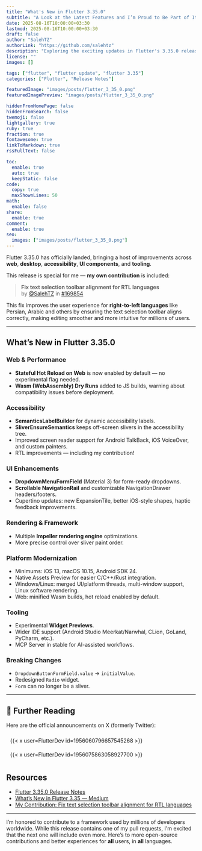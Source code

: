 ```yaml
---
title: "What's New in Flutter 3.35.0"
subtitle: "A Look at the Latest Features and I’m Proud to Be Part of It"
date: 2025-08-16T10:00:00+03:30
lastmod: 2025-08-16T10:00:00+03:30
draft: false
author: "SalehTZ"
authorLink: "https://github.com/salehtz"
description: "Exploring the exciting updates in Flutter's 3.35.0 release, from web improvements to a personal contribution."
license: ""
images: []

tags: ["flutter", "flutter update", "flutter 3.35"]
categories: ["Flutter", "Release Notes"]

featuredImage: "images/posts/flutter_3_35_0.png"
featuredImagePreview: "images/posts/flutter_3_35_0.png"

hiddenFromHomePage: false
hiddenFromSearch: false
twemoji: false
lightgallery: true
ruby: true
fraction: true
fontawesome: true
linkToMarkdown: true
rssFullText: false

toc:
  enable: true
  auto: true
  keepStatic: false
code:
  copy: true
  maxShownLines: 50
math:
  enable: false
share:
  enable: true
comment:
  enable: true
seo:
  images: ["images/posts/flutter_3_35_0.png"]
---
```



<!-- # Flutter 3.35.0 is Here — and I’m Proud to Be Part of It -->

Flutter 3.35.0 has officially landed, bringing a host of improvements across **web**, **desktop**, **accessibility**, **UI components**, and **tooling**.

<!--more-->

This release is special for me — **my own contribution** is included:

> **Fix text selection toolbar alignment for RTL languages**  
> by [@SalehTZ](https://github.com/SalehTZ) in [#169854](https://github.com/flutter/flutter/pull/169854)  

This fix improves the user experience for **right-to-left languages** like Persian, Arabic and others by ensuring the text selection toolbar aligns correctly, making editing smoother and more intuitive for millions of users.

---

## What’s New in Flutter 3.35.0

### **Web & Performance**

- **Stateful Hot Reload on Web** is now enabled by default — no experimental flag needed.
- **Wasm (WebAssembly) Dry Runs** added to JS builds, warning about compatibility issues before deployment.

### **Accessibility**

- **SemanticsLabelBuilder** for dynamic accessibility labels.
- **SliverEnsureSemantics** keeps off-screen slivers in the accessibility tree.
- Improved screen reader support for Android TalkBack, iOS VoiceOver, and custom painters.
- RTL improvements — including my contribution!

### **UI Enhancements**

- **DropdownMenuFormField** (Material 3) for form-ready dropdowns.
- **Scrollable NavigationRail** and customizable NavigationDrawer headers/footers.
- Cupertino updates: new ExpansionTile, better iOS-style shapes, haptic feedback improvements.

### **Rendering & Framework**

- Multiple **Impeller rendering engine** optimizations.
- More precise control over sliver paint order.

### **Platform Modernization**

- Minimums: iOS 13, macOS 10.15, Android SDK 24.
- Native Assets Preview for easier C/C++/Rust integration.
- Windows/Linux: merged UI/platform threads, multi-window support, Linux software rendering.
- Web: minified Wasm builds, hot reload enabled by default.

### **Tooling**

- Experimental **Widget Previews**.
- Wider IDE support (Android Studio Meerkat/Narwhal, CLion, GoLand, PyCharm, etc.).
- MCP Server in stable for AI-assisted workflows.

### **Breaking Changes**

- `DropdownButtonFormField.value` → `initialValue`.
- Redesigned `Radio` widget.
- `Form` can no longer be a sliver.

---

## 🔗 Further Reading

Here are the official announcements on X (formerly Twitter):
<div style="display: flex; justify-content: space-around; flex-wrap: wrap; align-items: flex-start;">
    <div style="flex: 1; min-width: 300px; margin: 10px;">
        {{< x user=FlutterDev id=1956060796657545268 >}}
    </div>
    <div style="flex: 1; min-width: 300px; margin: 10px;">
        {{< x user=FlutterDev id=1956075863058927700 >}}
    </div>
</div>

## Resources

- [Flutter 3.35.0 Release Notes](https://docs.flutter.dev/release/release-notes/release-notes-3.35.0)  
- [What’s New in Flutter 3.35 — Medium](https://medium.com/flutter/whats-new-in-flutter-3-35-c58ef72e3766)  
- [My Contribution: Fix text selection toolbar alignment for RTL languages](https://github.com/flutter/flutter/pull/169854)  

---

I’m honored to contribute to a framework used by millions of developers worldwide. While this release contains one of my pull requests, I'm excited that the next one will include even more.
Here’s to more open-source contributions and better experiences for **all** users, in **all** languages.
